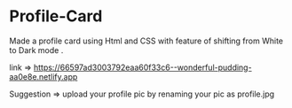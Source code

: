 # Profile-Card


Made a profile card using Html and CSS with feature of shifting from White to Dark mode .


link => https://66597ad3003792eaa60f33c6--wonderful-pudding-aa0e8e.netlify.app

Suggestion => upload your profile pic by renaming your pic as profile.jpg

